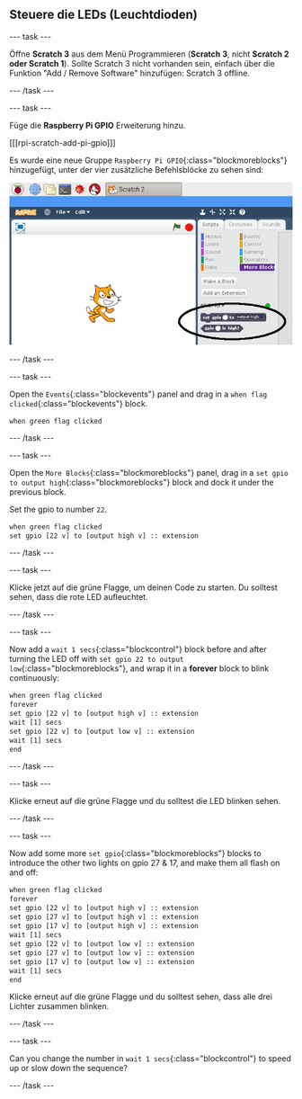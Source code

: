 ## Steuere die LEDs (Leuchtdioden)

\--- task \---

Öffne **Scratch 3** aus dem Menü Programmieren (**Scratch 3**, nicht **Scratch 2 oder Scratch 1**). Sollte Scratch 3 nicht vorhanden sein, einfach über die Funktion "Add / Remove Software" hinzufügen: Scratch 3 offline.

\--- /task \---

\--- task \---

Füge die **Raspberry Pi GPIO** Erweiterung hinzu.

[[[rpi-scratch-add-pi-gpio]]]

Es wurde eine neue Gruppe `Raspberry Pi GPIO`{:class="blockmoreblocks"} hinzugefügt, unter der vier zusätzliche Befehlsblöcke zu sehen sind:

![pi gpio blocks in ](images/scratch2-1-annotated.png)

\--- /task \---

\--- task \---

Open the `Events`{:class="blockevents"} panel and drag in a `when flag clicked`{:class="blockevents"} block.

```blocks
when green flag clicked
```

\--- /task \---

\--- task \---

Open the `More Blocks`{:class="blockmoreblocks"} panel, drag in a `set gpio to output high`{:class="blockmoreblocks"} block and dock it under the previous block.

Set the gpio to number `22`.

```blocks
when green flag clicked
set gpio [22 v] to [output high v] :: extension
```

\--- /task \---

\--- task \---

Klicke jetzt auf die grüne Flagge, um deinen Code zu starten. Du solltest sehen, dass die rote LED aufleuchtet.

\--- /task \---

\--- task \---

Now add a `wait 1 secs`{:class="blockcontrol"} block before and after turning the LED off with `set gpio 22 to output low`{:class="blockmoreblocks"}, and wrap it in a **forever** block to blink continuously:

```blocks
when green flag clicked
forever
set gpio [22 v] to [output high v] :: extension
wait [1] secs
set gpio [22 v] to [output low v] :: extension
wait [1] secs
end
```

\--- /task \---

\--- task \---

Klicke erneut auf die grüne Flagge und du solltest die LED blinken sehen.

\--- /task \---

\--- task \---

Now add some more `set gpio`{:class="blockmoreblocks"} blocks to introduce the other two lights on gpio 27 & 17, and make them all flash on and off:

```blocks
when green flag clicked
forever
set gpio [22 v] to [output high v] :: extension
set gpio [27 v] to [output high v] :: extension
set gpio [17 v] to [output high v] :: extension
wait [1] secs
set gpio [22 v] to [output low v] :: extension
set gpio [27 v] to [output low v] :: extension
set gpio [17 v] to [output low v] :: extension
wait [1] secs
end
```

Klicke erneut auf die grüne Flagge und du solltest sehen, dass alle drei Lichter zusammen blinken.

\--- /task \---

\--- task \---

Can you change the number in `wait 1 secs`{:class="blockcontrol"} to speed up or slow down the sequence?

\--- /task \---